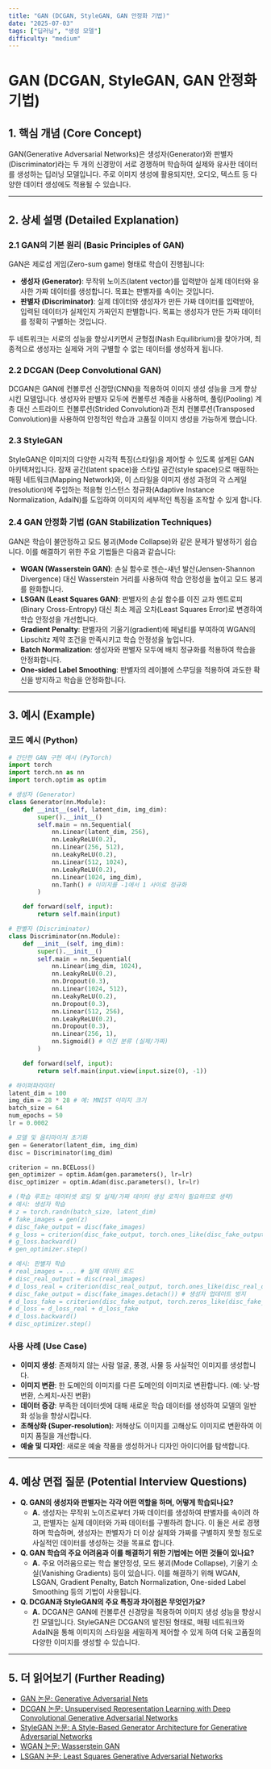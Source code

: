```yaml
---
title: "GAN (DCGAN, StyleGAN, GAN 안정화 기법)"
date: "2025-07-03"
tags: ["딥러닝", "생성 모델"]
difficulty: "medium"
---
```


# GAN (DCGAN, StyleGAN, GAN 안정화 기법)

## 1. 핵심 개념 (Core Concept)

GAN(Generative Adversarial Networks)은 생성자(Generator)와 판별자(Discriminator)라는 두 개의 신경망이 서로 경쟁하며 학습하여 실제와 유사한 데이터를 생성하는 딥러닝 모델입니다. 주로 이미지 생성에 활용되지만, 오디오, 텍스트 등 다양한 데이터 생성에도 적용될 수 있습니다.

---

## 2. 상세 설명 (Detailed Explanation)

### 2.1 GAN의 기본 원리 (Basic Principles of GAN)
GAN은 제로섬 게임(Zero-sum game) 형태로 학습이 진행됩니다:
*   **생성자 (Generator)**: 무작위 노이즈(latent vector)를 입력받아 실제 데이터와 유사한 가짜 데이터를 생성합니다. 목표는 판별자를 속이는 것입니다.
*   **판별자 (Discriminator)**: 실제 데이터와 생성자가 만든 가짜 데이터를 입력받아, 입력된 데이터가 실제인지 가짜인지 판별합니다. 목표는 생성자가 만든 가짜 데이터를 정확히 구별하는 것입니다.

두 네트워크는 서로의 성능을 향상시키면서 균형점(Nash Equilibrium)을 찾아가며, 최종적으로 생성자는 실제와 거의 구별할 수 없는 데이터를 생성하게 됩니다.

### 2.2 DCGAN (Deep Convolutional GAN)
DCGAN은 GAN에 컨볼루션 신경망(CNN)을 적용하여 이미지 생성 성능을 크게 향상시킨 모델입니다. 생성자와 판별자 모두에 컨볼루션 계층을 사용하며, 풀링(Pooling) 계층 대신 스트라이드 컨볼루션(Strided Convolution)과 전치 컨볼루션(Transposed Convolution)을 사용하여 안정적인 학습과 고품질 이미지 생성을 가능하게 했습니다.

### 2.3 StyleGAN
StyleGAN은 이미지의 다양한 시각적 특징(스타일)을 제어할 수 있도록 설계된 GAN 아키텍처입니다. 잠재 공간(latent space)을 스타일 공간(style space)으로 매핑하는 매핑 네트워크(Mapping Network)와, 이 스타일을 이미지 생성 과정의 각 스케일(resolution)에 주입하는 적응형 인스턴스 정규화(Adaptive Instance Normalization, AdaIN)를 도입하여 이미지의 세부적인 특징을 조작할 수 있게 합니다.

### 2.4 GAN 안정화 기법 (GAN Stabilization Techniques)
GAN은 학습이 불안정하고 모드 붕괴(Mode Collapse)와 같은 문제가 발생하기 쉽습니다. 이를 해결하기 위한 주요 기법들은 다음과 같습니다:
*   **WGAN (Wasserstein GAN)**: 손실 함수로 젠슨-섀넌 발산(Jensen-Shannon Divergence) 대신 Wasserstein 거리를 사용하여 학습 안정성을 높이고 모드 붕괴를 완화합니다.
*   **LSGAN (Least Squares GAN)**: 판별자의 손실 함수를 이진 교차 엔트로피(Binary Cross-Entropy) 대신 최소 제곱 오차(Least Squares Error)로 변경하여 학습 안정성을 개선합니다.
*   **Gradient Penalty**: 판별자의 기울기(gradient)에 페널티를 부여하여 WGAN의 Lipschitz 제약 조건을 만족시키고 학습 안정성을 높입니다.
*   **Batch Normalization**: 생성자와 판별자 모두에 배치 정규화를 적용하여 학습을 안정화합니다.
*   **One-sided Label Smoothing**: 판별자의 레이블에 스무딩을 적용하여 과도한 확신을 방지하고 학습을 안정화합니다.

---

## 3. 예시 (Example)

### 코드 예시 (Python)
```python
# 간단한 GAN 구현 예시 (PyTorch)
import torch
import torch.nn as nn
import torch.optim as optim

# 생성자 (Generator)
class Generator(nn.Module):
    def __init__(self, latent_dim, img_dim):
        super().__init__()
        self.main = nn.Sequential(
            nn.Linear(latent_dim, 256),
            nn.LeakyReLU(0.2),
            nn.Linear(256, 512),
            nn.LeakyReLU(0.2),
            nn.Linear(512, 1024),
            nn.LeakyReLU(0.2),
            nn.Linear(1024, img_dim),
            nn.Tanh() # 이미지를 -1에서 1 사이로 정규화
        )

    def forward(self, input):
        return self.main(input)

# 판별자 (Discriminator)
class Discriminator(nn.Module):
    def __init__(self, img_dim):
        super().__init__()
        self.main = nn.Sequential(
            nn.Linear(img_dim, 1024),
            nn.LeakyReLU(0.2),
            nn.Dropout(0.3),
            nn.Linear(1024, 512),
            nn.LeakyReLU(0.2),
            nn.Dropout(0.3),
            nn.Linear(512, 256),
            nn.LeakyReLU(0.2),
            nn.Dropout(0.3),
            nn.Linear(256, 1),
            nn.Sigmoid() # 이진 분류 (실제/가짜)
        )

    def forward(self, input):
        return self.main(input.view(input.size(0), -1))

# 하이퍼파라미터
latent_dim = 100
img_dim = 28 * 28 # 예: MNIST 이미지 크기
batch_size = 64
num_epochs = 50
lr = 0.0002

# 모델 및 옵티마이저 초기화
gen = Generator(latent_dim, img_dim)
disc = Discriminator(img_dim)

criterion = nn.BCELoss()
gen_optimizer = optim.Adam(gen.parameters(), lr=lr)
disc_optimizer = optim.Adam(disc.parameters(), lr=lr)

# (학습 루프는 데이터셋 로딩 및 실제/가짜 데이터 생성 로직이 필요하므로 생략)
# 예시: 생성자 학습
# z = torch.randn(batch_size, latent_dim)
# fake_images = gen(z)
# disc_fake_output = disc(fake_images)
# g_loss = criterion(disc_fake_output, torch.ones_like(disc_fake_output))
# g_loss.backward()
# gen_optimizer.step()

# 예시: 판별자 학습
# real_images = ... # 실제 데이터 로드
# disc_real_output = disc(real_images)
# d_loss_real = criterion(disc_real_output, torch.ones_like(disc_real_output))
# disc_fake_output = disc(fake_images.detach()) # 생성자 업데이트 방지
# d_loss_fake = criterion(disc_fake_output, torch.zeros_like(disc_fake_output))
# d_loss = d_loss_real + d_loss_fake
# d_loss.backward()
# disc_optimizer.step()
```

### 사용 사례 (Use Case)
*   **이미지 생성**: 존재하지 않는 사람 얼굴, 풍경, 사물 등 사실적인 이미지를 생성합니다.
*   **이미지 변환**: 한 도메인의 이미지를 다른 도메인의 이미지로 변환합니다. (예: 낮-밤 변환, 스케치-사진 변환)
*   **데이터 증강**: 부족한 데이터셋에 대해 새로운 학습 데이터를 생성하여 모델의 일반화 성능을 향상시킵니다.
*   **초해상화 (Super-resolution)**: 저해상도 이미지를 고해상도 이미지로 변환하여 이미지 품질을 개선합니다.
*   **예술 및 디자인**: 새로운 예술 작품을 생성하거나 디자인 아이디어를 탐색합니다.

---

## 4. 예상 면접 질문 (Potential Interview Questions)

*   **Q. GAN의 생성자와 판별자는 각각 어떤 역할을 하며, 어떻게 학습되나요?**
    *   **A.** 생성자는 무작위 노이즈로부터 가짜 데이터를 생성하여 판별자를 속이려 하고, 판별자는 실제 데이터와 가짜 데이터를 구별하려 합니다. 이 둘은 서로 경쟁하며 학습하며, 생성자는 판별자가 더 이상 실제와 가짜를 구별하지 못할 정도로 사실적인 데이터를 생성하는 것을 목표로 합니다.
*   **Q. GAN 학습의 주요 어려움과 이를 해결하기 위한 기법에는 어떤 것들이 있나요?**
    *   **A.** 주요 어려움으로는 학습 불안정성, 모드 붕괴(Mode Collapse), 기울기 소실(Vanishing Gradients) 등이 있습니다. 이를 해결하기 위해 WGAN, LSGAN, Gradient Penalty, Batch Normalization, One-sided Label Smoothing 등의 기법이 사용됩니다.
*   **Q. DCGAN과 StyleGAN의 주요 특징과 차이점은 무엇인가요?**
    *   **A.** DCGAN은 GAN에 컨볼루션 신경망을 적용하여 이미지 생성 성능을 향상시킨 모델입니다. StyleGAN은 DCGAN의 발전된 형태로, 매핑 네트워크와 AdaIN을 통해 이미지의 스타일을 세밀하게 제어할 수 있게 하여 더욱 고품질의 다양한 이미지를 생성할 수 있습니다.

---

## 5. 더 읽어보기 (Further Reading)

*   [GAN 논문: Generative Adversarial Nets](https://arxiv.org/abs/1406.2661)
*   [DCGAN 논문: Unsupervised Representation Learning with Deep Convolutional Generative Adversarial Networks](https://arxiv.org/abs/1511.06434)
*   [StyleGAN 논문: A Style-Based Generator Architecture for Generative Adversarial Networks](https://arxiv.org/abs/1812.04948)
*   [WGAN 논문: Wasserstein GAN](https://arxiv.org/abs/1701.07875)
*   [LSGAN 논문: Least Squares Generative Adversarial Networks](https://arxiv.org/abs/1611.04076)

